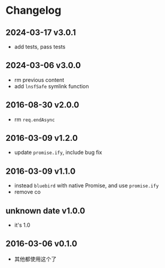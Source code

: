# Changelog

## 2024-03-17 v3.0.1

- add tests, pass tests

## 2024-03-06 v3.0.0

- rm previous content
- add `lnsfSafe` symlink function

## 2016-08-30 v2.0.0

- rm `req.endAsync`

## 2016-03-09 v1.2.0

- update `promise.ify`, include bug fix

## 2016-03-09 v1.1.0

- instead `bluebird` with native Promise, and use `promise.ify`
- remove co

## unknown date v1.0.0

- it's 1.0

## 2016-03-06 v0.1.0

- 其他都使用这个了
